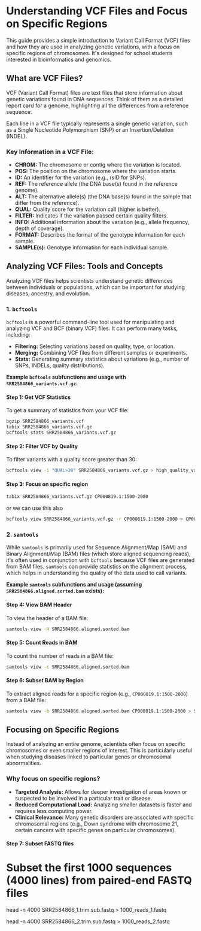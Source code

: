 # Understanding VCF Files and Focus on Specific Regions

This guide provides a simple introduction to Variant Call Format (VCF) files and how they are used in analyzing genetic variations, with a focus on specific regions of chromosomes. It's designed for school students interested in bioinformatics and genomics.

## What are VCF Files?

VCF (Variant Call Format) files are text files that store information about genetic variations found in DNA sequences. Think of them as a detailed report card for a genome, highlighting all the differences from a reference sequence.

Each line in a VCF file typically represents a single genetic variation, such as a Single Nucleotide Polymorphism (SNP) or an Insertion/Deletion (INDEL).

### Key Information in a VCF File:

*   **CHROM:** The chromosome or contig where the variation is located.
*   **POS:** The position on the chromosome where the variation starts.
*   **ID:** An identifier for the variation (e.g., rsID for SNPs).
*   **REF:** The reference allele (the DNA base(s) found in the reference genome).
*   **ALT:** The alternative allele(s) (the DNA base(s) found in the sample that differ from the reference).
*   **QUAL:** Quality score for the variation call (higher is better).
*   **FILTER:** Indicates if the variation passed certain quality filters.
*   **INFO:** Additional information about the variation (e.g., allele frequency, depth of coverage).
*   **FORMAT:** Describes the format of the genotype information for each sample.
*   **SAMPLE(s):** Genotype information for each individual sample.

## Analyzing VCF Files: Tools and Concepts

Analyzing VCF files helps scientists understand genetic differences between individuals or populations, which can be important for studying diseases, ancestry, and evolution.

### 1. `bcftools`

`bcftools` is a powerful command-line tool used for manipulating and analyzing VCF and BCF (binary VCF) files. It can perform many tasks, including:

*   **Filtering:** Selecting variations based on quality, type, or location.
*   **Merging:** Combining VCF files from different samples or experiments.
*   **Stats:** Generating summary statistics about variations (e.g., number of SNPs, INDELs, quality distributions).

**Example `bcftools` subfunctions and usage with `SRR2584866_variants.vcf.gz`:**

#### Step 1: Get VCF Statistics

To get a summary of statistics from your VCF file:

```bash
bgzip SRR2584866_variants.vcf
tabix SRR2584866_variants.vcf.gz
bcftools stats SRR2584866_variants.vcf.gz
```

#### Step 2: Filter VCF by Quality

To filter variants with a quality score greater than 30:

```bash
bcftools view -i "QUAL>30" SRR2584866_variants.vcf.gz > high_quality_variants.vcf
```

#### Step 3: Focus on specific region

```bash
tabix SRR2584866_variants.vcf.gz CP000819.1:1500-2000
```
or we can use this also

```bash
bcftools view SRR2584866_variants.vcf.gz -r CP000819.1:1500-2000 > CP000819.1_1500_2000_variants.vcf
```

### 2. `samtools`

While `samtools` is primarily used for Sequence Alignment/Map (SAM) and Binary Alignment/Map (BAM) files (which store aligned sequencing reads), it's often used in conjunction with `bcftools` because VCF files are generated from BAM files. `samtools` can provide statistics on the alignment process, which helps in understanding the quality of the data used to call variants.

**Example `samtools` subfunctions and usage (assuming `SRR2584866.aligned.sorted.bam` exists):**

#### Step 4: View BAM Header

To view the header of a BAM file:

```bash
samtools view -H SRR2584866.aligned.sorted.bam
```

#### Step 5: Count Reads in BAM

To count the number of reads in a BAM file:

```bash
samtools view -c SRR2584866.aligned.sorted.bam
```

#### Step 6: Subset BAM by Region

To extract aligned reads for a specific region (e.g., `CP000819.1:1500-2000`) from a BAM file:

```bash
samtools view -b SRR2584866.aligned.sorted.bam CP000819.1:1500-2000 > SRR2584866_subset.bam
```

##  Focusing on Specific Regions

Instead of analyzing an entire genome, scientists often focus on specific chromosomes or even smaller regions of interest. This is particularly useful when studying diseases linked to particular genes or chromosomal abnormalities.

### Why focus on specific regions?

*   **Targeted Analysis:** Allows for deeper investigation of areas known or suspected to be involved in a particular trait or disease.
*   **Reduced Computational Load:** Analyzing smaller datasets is faster and requires less computing power.
*   **Clinical Relevance:** Many genetic disorders are associated with specific chromosomal regions (e.g., Down syndrome with chromosome 21, certain cancers with specific genes on particular chromosomes).

#### Step 7: Subset FASTQ files
# Subset the first 1000 sequences (4000 lines) from paired-end FASTQ files
head -n 4000 SRR2584866_1.trim.sub.fastq > 1000_reads_1.fastq

head -n 4000 SRR2584866_2.trim.sub.fastq > 1000_reads_2.fastq
